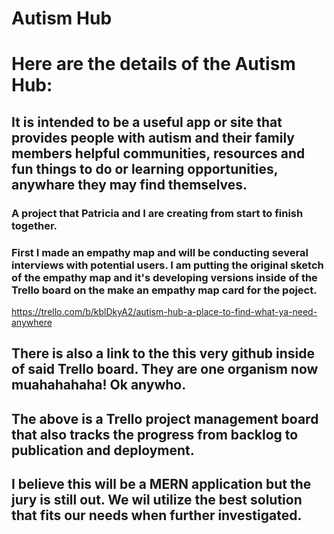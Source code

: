 # Autism Hub
 
# Here are the details of the Autism Hub:
## It is intended to be a useful app or site that provides people with autism and their family members helpful communities, resources and fun things to do or learning opportunities, anywhare they may find themselves.
### A project that Patricia and I are creating from start to finish together.
### First I made an empathy map and will be conducting several interviews with potential users. I am putting the original sketch of the empathy map and it's developing versions inside of the Trello board on the make an empathy map card for the poject.
https://trello.com/b/kblDkyA2/autism-hub-a-place-to-find-what-ya-need-anywhere
## There is also a link to the this very github inside of said Trello board. They are one organism now muahahahaha! Ok anywho.
## The above is a Trello project management board that also tracks the progress from backlog to publication and deployment. 

## I believe this will be a MERN application but the jury is still out. We wil utilize the best solution that fits our needs when further investigated. 